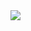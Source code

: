 <img src='https://loremxuetengfei.oss-cn-beijing.aliyuncs.com/Snipaste_2019-12-10_10-24-55-1575945365.jpg'/>
